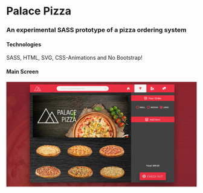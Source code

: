 # Palace Pizza
### An experimental SASS prototype  of a pizza ordering system
#### Technologies
SASS, HTML, SVG, CSS-Animations and No Bootstrap!
#### Main Screen
![Screenshot](screenshot.png) 
